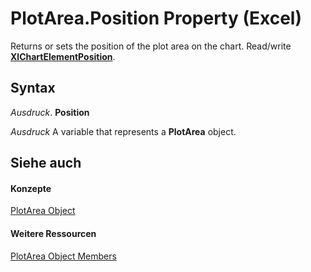 
# PlotArea.Position Property (Excel)

Returns or sets the position of the plot area on the chart. Read/write  **[XlChartElementPosition](37de7a13-ac72-42e8-7eca-a845b84ff4a0.md)**.


## Syntax

 _Ausdruck_. **Position**

 _Ausdruck_ A variable that represents a **PlotArea** object.


## Siehe auch


#### Konzepte


[PlotArea Object](85c42124-268c-8b0e-ba5d-c2f6fbf53e79.md)
#### Weitere Ressourcen


[PlotArea Object Members](http://msdn.microsoft.com/library/5f851027-e1ed-95ec-fa62-1f5f85962df4%28Office.15%29.aspx)
